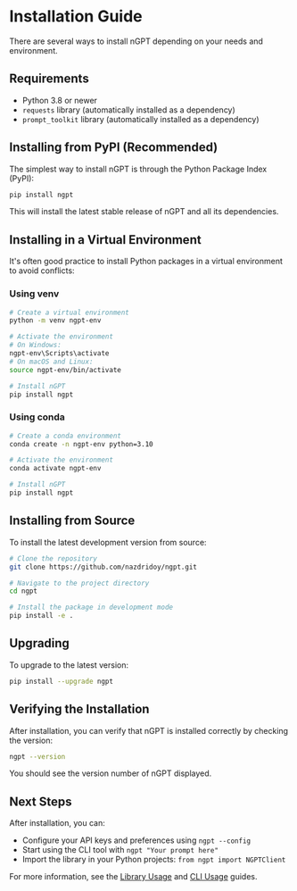 # Installation Guide

There are several ways to install nGPT depending on your needs and environment.

## Requirements

- Python 3.8 or newer
- `requests` library (automatically installed as a dependency)
- `prompt_toolkit` library (automatically installed as a dependency)

## Installing from PyPI (Recommended)

The simplest way to install nGPT is through the Python Package Index (PyPI):

```bash
pip install ngpt
```

This will install the latest stable release of nGPT and all its dependencies.

## Installing in a Virtual Environment

It's often good practice to install Python packages in a virtual environment to avoid conflicts:

### Using venv

```bash
# Create a virtual environment
python -m venv ngpt-env

# Activate the environment
# On Windows:
ngpt-env\Scripts\activate
# On macOS and Linux:
source ngpt-env/bin/activate

# Install nGPT
pip install ngpt
```

### Using conda

```bash
# Create a conda environment
conda create -n ngpt-env python=3.10

# Activate the environment
conda activate ngpt-env

# Install nGPT
pip install ngpt
```

## Installing from Source

To install the latest development version from source:

```bash
# Clone the repository
git clone https://github.com/nazdridoy/ngpt.git

# Navigate to the project directory
cd ngpt

# Install the package in development mode
pip install -e .
```

## Upgrading

To upgrade to the latest version:

```bash
pip install --upgrade ngpt
```

## Verifying the Installation

After installation, you can verify that nGPT is installed correctly by checking the version:

```bash
ngpt --version
```

You should see the version number of nGPT displayed.

## Next Steps

After installation, you can:
- Configure your API keys and preferences using `ngpt --config`
- Start using the CLI tool with `ngpt "Your prompt here"`
- Import the library in your Python projects: `from ngpt import NGPTClient`

For more information, see the [Library Usage](usage/library_usage.md) and [CLI Usage](usage/cli_usage.md) guides. 